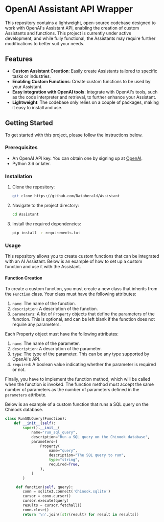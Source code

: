 # OpenAI Assistant API Wrapper

This repository contains a lightweight, open-source codebase designed to work with OpenAI's Assistant API, enabling the creation of custom Assistants and functions. This project is currently under active development, and while fully functional, the Assistants may require further modifications to better suit your needs.

## Features

- **Custom Assistant Creation**: Easily create Assistants tailored to specific tasks or industries.
- **Enabling Custom Functions**: Create custom functions to be used by your Assistant.
- **Easy integration with OpenAI tools**: Integrate with OpenAI's tools, such as the code interpreter and retrieval, to further enhance your Assistant.
- **Lightweight**: The codebase only relies on a couple of packages, making it easy to install and use.

## Getting Started

To get started with this project, please follow the instructions below.

### Prerequisites

- An OpenAI API key. You can obtain one by signing up at [OpenAI](https://openai.com/).
- Python 3.6 or later.

### Installation

1. Clone the repository:
   ```bash
   git clone https://github.com/Dataherald/Assistant
    ```

2. Navigate to the project directory:
    ```bash
    cd Assistant
    ```
3. Install the required dependencies:
    ```bash
    pip install -r requirements.txt
    ```

### Usage

This repository allows you to create custom functions that can be integrated with an AI Assistant. Below is an example of how to set up a custom function and use it with the Assistant.

#### Function Creation

To create a custom function, you must create a new class that inherits from the `Function` class.
Your class must have the following attributes:

1. `name`: The name of the function.
2. `description`: A description of the function.
3. `parameters`: A list of `Property` objects that define the parameters of the function. This is optional, and can be left blank if the function does not require any parameters.

Each Property object must have the following attributes:

1. `name`: The name of the parameter.
2. `description`: A description of the parameter.
3. `type`: The type of the parameter. This can be any type supported by OpenAI's API.
4. `required`: A boolean value indicating whether the parameter is required or not.

Finally, you have to implement the function method, which will be called when the function is invoked. The function method must accept the same number of parameters as the number of parameters defined in the `parameters` attribute.

Below is an example of a custom function that runs a SQL query on the Chinook database.

```python
class RunSQLQuery(Function):
    def __init__(self):
        super().__init__(
            name="run_sql_query",
            description="Run a SQL query on the Chinook database",
            parameters=[
                Property(
                    name="query",
                    description="The SQL query to run",
                    type="string",
                    required=True,
                ),
            ]
        )

     def function(self, query):
        conn = sqlite3.connect('Chinook.sqlite')
        cursor = conn.cursor()
        cursor.execute(query)
        results = cursor.fetchall()
        conn.close()
        return '\n'.join([str(result) for result in results])
```


